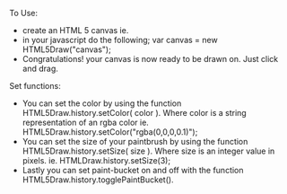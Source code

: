 To Use:
 - create an HTML 5 canvas
   ie. <canvas id="canvas"> </canvas>
 - in your javascript do the following;
   var canvas = new HTML5Draw("canvas");
 - Congratulations! your canvas is now ready to be drawn on. Just click and drag.

Set functions:
 - You can set the color by using the function HTML5Draw.history.setColor( color ). Where   color is a string representation of an rgba color
   ie. HTML5Draw.history.setColor("rgba(0,0,0,0.1)");
 - You can set the size of your paintbrush by using the function HTML5Draw.history.setSize( size ). Where size is an integer value in pixels.
   ie. HTMLDraw.history.setSize(3);
 - Lastly you can set paint-bucket on and off with the function HTML5Draw.history.togglePaintBucket().  


